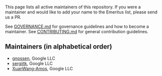 This page lists all active maintainers of this repository. If you were a
maintainer and would like to add your name to the Emeritus list, please send us a
PR.

See [GOVERNANCE.md](https://github.com/grpc/grpc-community/blob/master/governance.md)
for governance guidelines and how to become a maintainer.
See [CONTRIBUTING.md](https://github.com/grpc/grpc-community/blob/master/CONTRIBUTING.md)
for general contribution guidelines.

## Maintainers (in alphabetical order)
- [gnossen](https://github.com/gnossen), Google LLC
- [sergiitk](https://github.com/sergiitk), Google LLC
- [XuanWang-Amos](https://github.com/XuanWang-Amos), Google LLC
